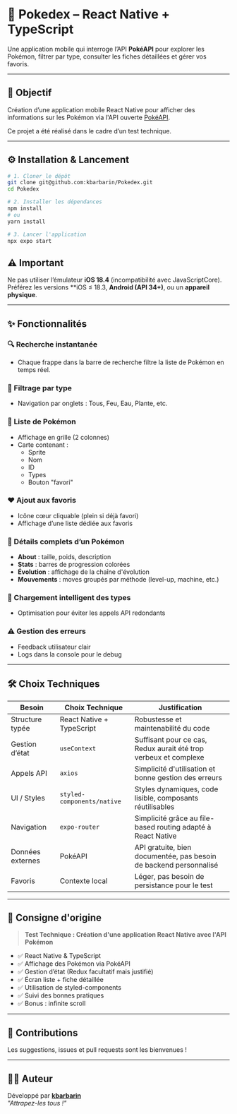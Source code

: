 # 📱 Pokedex – React Native + TypeScript

Une application mobile qui interroge l’API **PokéAPI** pour explorer les Pokémon, filtrer par type, consulter les fiches détaillées et gérer vos favoris.

---

## 🎯 Objectif

Création d’une application mobile React Native pour afficher des informations sur les Pokémon via l'API ouverte [PokéAPI](https://pokeapi.co).

Ce projet a été réalisé dans le cadre d’un test technique.

---

## ⚙️ Installation & Lancement

```bash
# 1. Cloner le dépôt
git clone git@github.com:kbarbarin/Pokedex.git
cd Pokedex

# 2. Installer les dépendances
npm install
# ou
yarn install

# 3. Lancer l'application
npx expo start
```

## ⚠️ Important

Ne pas utiliser l’émulateur **iOS 18.4** (incompatibilité avec JavaScriptCore).  
Préférez les versions **iOS ≤ 18.3, **Android (API 34+)**, ou un **appareil physique**.

---

## ✨ Fonctionnalités

### 🔍 Recherche instantanée
- Chaque frappe dans la barre de recherche filtre la liste de Pokémon en temps réel.

### 🧩 Filtrage par type
- Navigation par onglets : Tous, Feu, Eau, Plante, etc.

### 📃 Liste de Pokémon
- Affichage en grille (2 colonnes)
- Carte contenant :
  - Sprite
  - Nom
  - ID
  - Types
  - Bouton "favori"

### ❤️ Ajout aux favoris
- Icône cœur cliquable (plein si déjà favori)
- Affichage d’une liste dédiée aux favoris

### 📄 Détails complets d’un Pokémon
- **About** : taille, poids, description
- **Stats** : barres de progression colorées
- **Évolution** : affichage de la chaîne d'évolution
- **Mouvements** : moves groupés par méthode (level-up, machine, etc.)

### 🔄 Chargement intelligent des types
- Optimisation pour éviter les appels API redondants

### ⚠️ Gestion des erreurs
- Feedback utilisateur clair
- Logs dans la console pour le debug

---

## 🛠️ Choix Techniques

| Besoin               | Choix Technique              | Justification                                                                 |
|----------------------|------------------------------|-------------------------------------------------------------------------------|
| Structure typée      | React Native + TypeScript    | Robustesse et maintenabilité du code                                          |
| Gestion d’état       | `useContext`  | Suffisant pour ce cas, Redux aurait été trop verbeux et complexe              |
| Appels API           | `axios`                      | Simplicité d'utilisation et bonne gestion des erreurs                         |
| UI / Styles          | `styled-components/native`   | Styles dynamiques, code lisible, composants réutilisables                     |
| Navigation           | `expo-router`                | Simplicité grâce au file-based routing adapté à React Native                 |
| Données externes     | PokéAPI                      | API gratuite, bien documentée, pas besoin de backend personnalisé             |
| Favoris              | Contexte local               | Léger, pas besoin de persistance pour le test                                 |

---

## 📝 Consigne d'origine

> **Test Technique : Création d'une application React Native avec l'API Pokémon**

- ✅ React Native & TypeScript  
- ✅ Affichage des Pokémon via PokéAPI  
- ✅ Gestion d’état (Redux facultatif mais justifié)  
- ✅ Écran liste + fiche détaillée  
- ✅ Utilisation de styled-components  
- ✅ Suivi des bonnes pratiques  
- ✅ Bonus : infinite scroll

---

## 🤝 Contributions

Les suggestions, issues et pull requests sont les bienvenues !

---

## 🧑‍💻 Auteur

Développé par **[kbarbarin](https://github.com/kbarbarin)**  
_"Attrapez-les tous !"_
